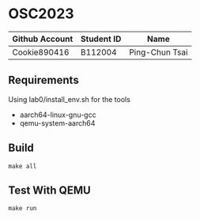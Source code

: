 # OSC2023

| Github Account | Student ID | Name           |
|----------------|------------|----------------|
| Cookie890416   | B112004    | Ping-Chun Tsai |

## Requirements

Using lab0/install_env.sh for the tools

* aarch64-linux-gnu-gcc
* qemu-system-aarch64

## Build 

```
make all
```

## Test With QEMU

```
make run
```
